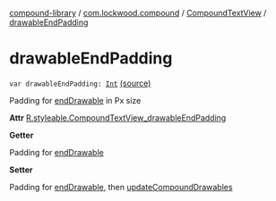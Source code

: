 [compound-library](../../index.md) / [com.lockwood.compound](../index.md) / [CompoundTextView](index.md) / [drawableEndPadding](./drawable-end-padding.md)

# drawableEndPadding

`var drawableEndPadding: `[`Int`](https://kotlinlang.org/api/latest/jvm/stdlib/kotlin/-int/index.html) [(source)](https://github.com/lndmflngs/compound-text-view/tree/master/compound-library/src/main/java/com/lockwood/compound/CompoundTextView.kt#L282)

Padding for [endDrawable](end-drawable.md) in Px size

**Attr**
[R.styleable.CompoundTextView_drawableEndPadding](#)

**Getter**

Padding for [endDrawable](end-drawable.md)

**Setter**

Padding for [endDrawable](end-drawable.md), then [updateCompoundDrawables](update-compound-drawables.md)

